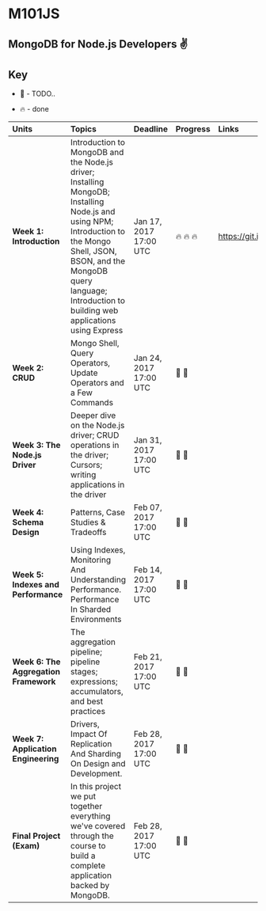 # M101JS

MongoDB for Node.js Developers ✌️
--
## Key

* 🚧 - TODO..

* 🔥 - done

|    Units       |    Topics      |    Deadline    |   Progress    |      Links    |
| :------------- | :------------- | :------------- | :-------------| :-------------|
| **Week 1: Introduction**| Introduction to MongoDB and the Node.js driver; Installing MongoDB; Installing Node.js and using NPM; Introduction to the Mongo Shell, JSON, BSON, and the MongoDB query language; Introduction to building web applications using Express| Jan 17, 2017 17:00 UTC| 🔥 🔥 🔥 | https://git.io/vMzZv |
| **Week 2: CRUD**|	Mongo Shell, Query Operators, Update Operators and a Few Commands|	Jan 24, 2017 17:00 UTC|:construction: :construction: | |
| **Week 3: The Node.js Driver**|	Deeper dive on the Node.js driver; CRUD operations in the driver; Cursors; writing applications in the driver|Jan 31, 2017 17:00 UTC|:construction: :construction:| |
|**Week 4: Schema Design**|	Patterns, Case Studies & Tradeoffs| Feb 07, 2017 17:00 UTC |:construction: :construction:| |
|**Week 5: Indexes and Performance**| Using Indexes, Monitoring And Understanding Performance. Performance In Sharded Environments| Feb 14, 2017 17:00 UTC|:construction: :construction:| |
|**Week 6: The Aggregation Framework**|	The aggregation pipeline; pipeline stages; expressions; accumulators, and best practices|	Feb 21, 2017 17:00 UTC|:construction: :construction: | |
|**Week 7: Application Engineering**|	Drivers, Impact Of Replication And Sharding On Design and Development.| Feb 28, 2017 17:00 UTC|:construction: :construction: | |
|**Final Project (Exam)** |	In this project we put together everything we've covered through the course to build a complete application backed by MongoDB.|	Feb 28, 2017 17:00 UTC| :construction: :construction:| | |
